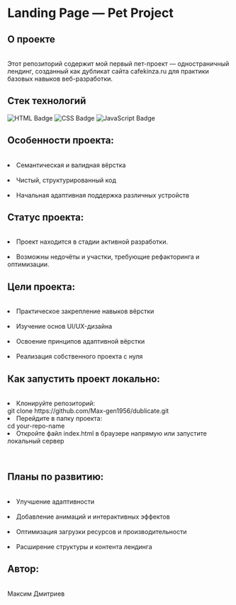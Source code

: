 <h1>Landing Page — Pet Project</h1>



<h2>О проекте</h2>
<br>Этот репозиторий содержит мой первый пет-проект — одностраничный лендинг, созданный как дубликат сайта cafekinza.ru для практики базовых навыков веб-разработки.

<h2>Стек технологий</h2>
<p align="left"> <img src="https://img.shields.io/badge/HTML-E34F26?style=for-the-badge&logo=html5&logoColor=white" alt="HTML Badge"/> <img src="https://img.shields.io/badge/CSS-1572B6?style=for-the-badge&logo=css3&logoColor=white" alt="CSS Badge"/> <img src="https://img.shields.io/badge/JavaScript-F7DF1E?style=for-the-badge&logo=javascript&logoColor=black" alt="JavaScript Badge"/></p>

<h2>Особенности проекта:</h2>
<br><li>Cемантическая и валидная вёрстка</li>
<br><li>Чистый, структурированный код</li>
<br><li>Начальная адаптивная поддержка различных устройств</li>

<h2>Статус проекта:</h2>
<br><li>Проект находится в стадии активной разработки. </li>
<br><li>Возможны недочёты и участки, требующие рефакторинга и оптимизации.</li>

<h2>Цели проекта:</h2>
<br><li>Практическое закрепление навыков вёрстки</li>
<br><li>Изучение основ UI/UX-дизайна</li>
<br><li>Освоение принципов адаптивной вёрстки</li>
<br><li>Реализация собственного проекта с нуля</li>

<h2>Как запустить проект локально:</h2>
<br><li>Клонируйте репозиторий:</li>
git clone https://github.com/Max-gen1956/dublicate.git
<li>Перейдите в папку проекта:</li>
cd your-repo-name
<br><li>Откройте файл index.html в браузере напрямую
или запустите локальный сервер
</li>

<br><h2>Планы по развитию:</h2>
<br><li>Улучшение адаптивности</li>
<br><li>Добавление анимаций и интерактивных эффектов</li>
<br><li>Оптимизация загрузки ресурсов и производительности</li>
<br><li>Расширение структуры и контента лендинга</li>

<h2>Автор:</h2>
<br>Максим Дмитриев

